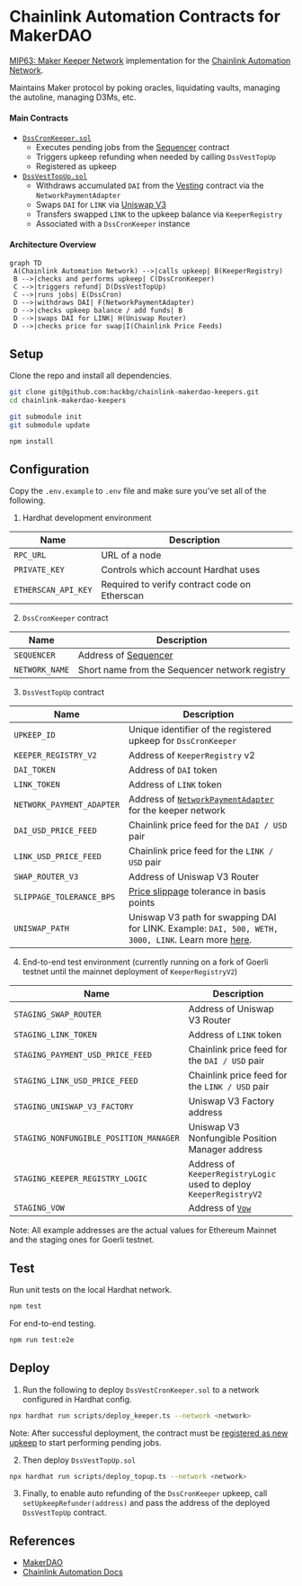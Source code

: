 # Chainlink Automation Contracts for MakerDAO

[MIP63: Maker Keeper Network](https://forum.makerdao.com/t/mip63-maker-keeper-network/12091) implementation for the [Chainlink Automation Network](https://automation.chain.link).

Maintains Maker protocol by poking oracles, liquidating vaults, managing the autoline, managing D3Ms, etc.

#### Main Contracts

- [`DssCronKeeper.sol`](/contracts/DssCronKeeper.sol)
  - Executes pending jobs from the [Sequencer](https://github.com/makerdao/dss-cron/) contract
  - Triggers upkeep refunding when needed by calling `DssVestTopUp`
  - Registered as upkeep
- [`DssVestTopUp.sol`](/contracts/DssVestTopUp.sol)
  - Withdraws accumulated `DAI` from the [Vesting](https://github.com/makerdao/dss-vest/) contract via the `NetworkPaymentAdapter`
  - Swaps `DAI` for `LINK` via [Uniswap V3](https://uniswap.org/docs/v3/)
  - Transfers swapped `LINK` to the upkeep balance via `KeeperRegistry`
  - Associated with a `DssCronKeeper` instance

#### Architecture Overview

```mermaid
graph TD
 A(Chainlink Automation Network) -->|calls upkeep| B(KeeperRegistry)
 B -->|checks and performs upkeep| C(DssCronKeeper)
 C -->|triggers refund| D(DssVestTopUp)
 C -->|runs jobs| E(DssCron)
 D -->|withdraws DAI| F(NetworkPaymentAdapter)
 D -->|checks upkeep balance / add funds| B
 D -->|swaps DAI for LINK| H(Uniswap Router)
 D -->|checks price for swap|I(Chainlink Price Feeds)
```

## Setup

Clone the repo and install all dependencies.

```bash
git clone git@github.com:hackbg/chainlink-makerdao-keepers.git
cd chainlink-makerdao-keepers

git submodule init
git submodule update

npm install
```

## Configuration

Copy the `.env.example` to `.env` file and make sure you've set all of the following.

1. Hardhat development environment

| Name                | Description                                   |
| ------------------- | --------------------------------------------- |
| `RPC_URL`           | URL of a node                                 |
| `PRIVATE_KEY`       | Controls which account Hardhat uses           |
| `ETHERSCAN_API_KEY` | Required to verify contract code on Etherscan |

2. `DssCronKeeper` contract

| Name           | Description                                                   |
| -------------- | ------------------------------------------------------------- |
| `SEQUENCER`    | Address of [Sequencer](https://github.com/makerdao/dss-cron/) |
| `NETWORK_NAME` | Short name from the Sequencer network registry                |

3. `DssVestTopUp` contract

| Name                      | Description                                                                                                                                                                                         |
| ------------------------- | --------------------------------------------------------------------------------------------------------------------------------------------------------------------------------------------------- |
| `UPKEEP_ID`               | Unique identifier of the registered upkeep for `DssCronKeeper`                                                                                                                                      |
| `KEEPER_REGISTRY_V2`      | Address of `KeeperRegistry` v2                                                                                                                                                                      |
| `DAI_TOKEN`               | Address of `DAI` token                                                                                                                                                                              |
| `LINK_TOKEN`              | Address of `LINK` token                                                                                                                                                                             |
| `NETWORK_PAYMENT_ADAPTER` | Address of [`NetworkPaymentAdapter`](https://github.com/makerdao/dss-cron/blob/master/src/NetworkPaymentAdapter.sol) for the keeper network                                                         |
| `DAI_USD_PRICE_FEED`      | Chainlink price feed for the `DAI / USD` pair                                                                                                                                                       |
| `LINK_USD_PRICE_FEED`     | Chainlink price feed for the `LINK / USD` pair                                                                                                                                                      |
| `SWAP_ROUTER_V3`          | Address of Uniswap V3 Router                                                                                                                                                                        |
| `SLIPPAGE_TOLERANCE_BPS`  | [Price slippage](https://support.uniswap.org/hc/en-us/articles/8643879653261-What-is-Price-Slippage-) tolerance in basis points                                                                     |
| `UNISWAP_PATH`            | Uniswap V3 path for swapping DAI for LINK. Example: `DAI, 500, WETH, 3000, LINK`. Learn more [here](https://docs.uniswap.org/contracts/v3/guides/swaps/multihop-swaps#exact-input-multi-hop-swaps). |

4. End-to-end test environment (currently running on a fork of Goerli testnet until the mainnet deployment of `KeeperRegistryV2`)

| Name                                   | Description                                                                                                              |
| -------------------------------------- | ------------------------------------------------------------------------------------------------------------------------ |
| `STAGING_SWAP_ROUTER`                  | Address of Uniswap V3 Router                                                                                             |
| `STAGING_LINK_TOKEN`                   | Address of `LINK` token                                                                                                  |
| `STAGING_PAYMENT_USD_PRICE_FEED`       | Chainlink price feed for the `DAI / USD` pair                                                                            |
| `STAGING_LINK_USD_PRICE_FEED`          | Chainlink price feed for the `LINK / USD` pair                                                                           |
| `STAGING_UNISWAP_V3_FACTORY`           | Uniswap V3 Factory address                                                                                               |
| `STAGING_NONFUNGIBLE_POSITION_MANAGER` | Uniswap V3 Nonfungible Position Manager address                                                                          |
| `STAGING_KEEPER_REGISTRY_LOGIC`        | Address of `KeeperRegistryLogic` used to deploy `KeeperRegistryV2`                                                       |
| `STAGING_VOW`                          | Address of [`Vow`](https://docs.makerdao.com/smart-contract-modules/system-stabilizer-module/vow-detailed-documentation) |

Note: All example addresses are the actual values for Ethereum Mainnet and the staging ones for Goerli testnet.

## Test

Run unit tests on the local Hardhat network.

```bash
npm test
```

For end-to-end testing.

```bash
npm run test:e2e
```

## Deploy

1. Run the following to deploy `DssVestCronKeeper.sol` to a network configured in Hardhat config.

```bash
npx hardhat run scripts/deploy_keeper.ts --network <network>
```

Note: After successful deployment, the contract must be [registered as new upkeep](https://docs.chain.link/chainlink-automation/register-upkeep/) to start performing pending jobs.

2. Then deploy `DssVestTopUp.sol`

```bash
npx hardhat run scripts/deploy_topup.ts --network <network>
```

3. Finally, to enable auto refunding of the `DssCronKeeper` upkeep, call `setUpkeepRefunder(address)` and pass the address of the deployed `DssVestTopUp` contract.

## References

- [MakerDAO](https://makerdao.com/en/)
- [Chainlink Automation Docs](https://docs.chain.link/chainlink-automation/introduction/)
